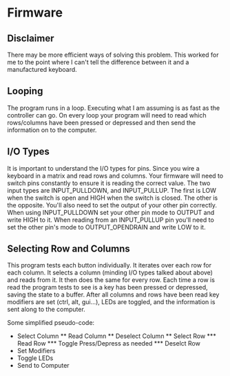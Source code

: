 # Firmware
## Disclaimer 
There may be more efficient ways of solving this problem. This worked for me to the point where I can't tell the difference between it and a manufactured keyboard.

## Looping
The program runs in a loop. Executing what I am assuming is as fast as the controller can go. On every loop your program will need to read which rows/columns have been pressed or depressed and then send the information on to the computer.

## I/O Types
It is important to understand the I/O types for pins. Since you wire a keyboard in a matrix and read rows and columns. Your firmware will need to switch pins constantly to ensure it is reading the correct value. The two input types are INPUT_PULLDOWN, and INPUT_PULLUP. The first is LOW when the switch is open and HIGH when the switch is closed. The other is the opposite. You'll also need to set the output of your other pin correctly. When using INPUT_PULLDOWN set your other pin mode to OUTPUT and write HIGH to it. When reading from an INPUT_PULLUP pin you'll need to set the other pin's mode to OUTPUT_OPENDRAIN and write LOW to it.

## Selecting Row and Columns 
This program tests each button individually. It iterates over each row for each column. It selects a column (minding I/O types talked about above) and reads from it. It then does the same for every row. Each time a row is read the program tests to see is a key has been pressed or depressed, saving the state to a buffer. After all columns and rows have been read key modifiers are set (ctrl, alt, gui...), LEDs are toggled, and the information is sent along to the computer.


Some simplified pseudo-code:
* Select Column
**    Read Column
**    Deselect Column
**    Select Row
***        Read Row
***        Toggle Press/Depress as needed
***        Deselct Row
* Set Modifiers
* Toggle LEDs
* Send to Computer

